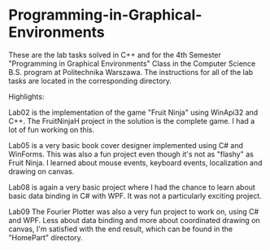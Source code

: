 # Programming-in-Graphical-Environments
These are the lab tasks solved in C++ and for the 4th Semester "Programming in Graphical Environments" Class in the Computer Science B.S. program at Politechnika Warszawa. The instructions for all of the lab tasks are located in the corresponding directory.

Highlights:

Lab02 is the implementation of the game "Fruit Ninja" using WinApi32 and C++. The FruitNinjaH project in the solution is the complete game. I had a lot of fun working on this. 

Lab05 is a very basic book cover designer implemented using C# and WinForms. This was also a fun project even though it's not as "flashy" as Fruit Ninja. I learned about mouse events, keyboard events, localization and drawing on canvas. 

Lab08 is again a very basic project where I had the chance to learn about basic data binding in C# with WPF. It was not a particularly exciting project.

Lab09 The Fourier Plotter was also a very fun project to work on, using C# and WPF. Less about data binding and more about coordinated drawing on canvas, I'm satisfied with the end result, which can be found in the "HomePart" directory.
